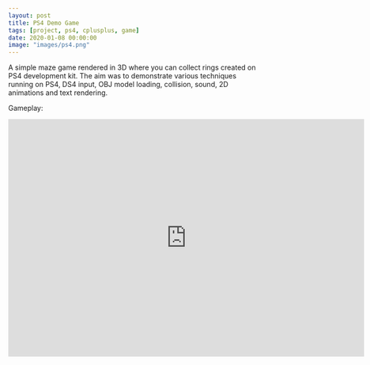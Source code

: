 ```yaml
---
layout: post
title: PS4 Demo Game
tags: [project, ps4, cplusplus, game]
date: 2020-01-08 00:00:00
image: "images/ps4.png"
---
```


A simple maze game rendered in 3D where you can collect rings created on PS4 development kit.
The aim was to demonstrate various techniques running on PS4, DS4 input, OBJ model loading, collision, sound, 2D animations and text rendering.

Gameplay:
<iframe width="720" height="480" src="https://www.youtube.com/embed/4rX2gkdhk_Q" frameborder="0" allow="accelerometer; autoplay; encrypted-media; gyroscope; picture-in-picture" allowfullscreen>&nbsp</iframe>